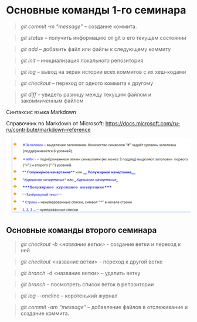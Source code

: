 # Основные команды 1-го семинара

 > *git commit -m “message”*  – создание коммита.
 
 > *git status* – получить информацию от git о его текущем состоянии
 
 > *git add* – добавить файл или файлы к следующему коммиту

 > *git init* – инициализация локального репозитория

 > *git log* – вывод на экран истории всех коммитов с их хеш-кодами

 > *git checkout* – переход от одного коммита к другому

 > *git diff* – увидеть разницу между текущим файлом и закоммиченным файлом

Синтаксис языка Markdown 

Справочник по Markdown от Microsoft:
https://docs.microsoft.com/ru-ru/contribute/markdown-reference

![Синтаксис языка Markdown](lol%20(2).jpg)

## Основные команды второго семинара 
 >*git checkout  -b <название ветки>* - создание ветки и переход к ней
 
 >*git checkout* <название ветки> – переход к другой ветке

>*git branch* -d <название ветки> – удалить ветку

>*git branch* – посмотреть список веток в репозитории

  
>*git log* --oneline – коротенький журнал

>*git commit -am “message”* – добавление файлов в отслеживание и       создание коммита.
